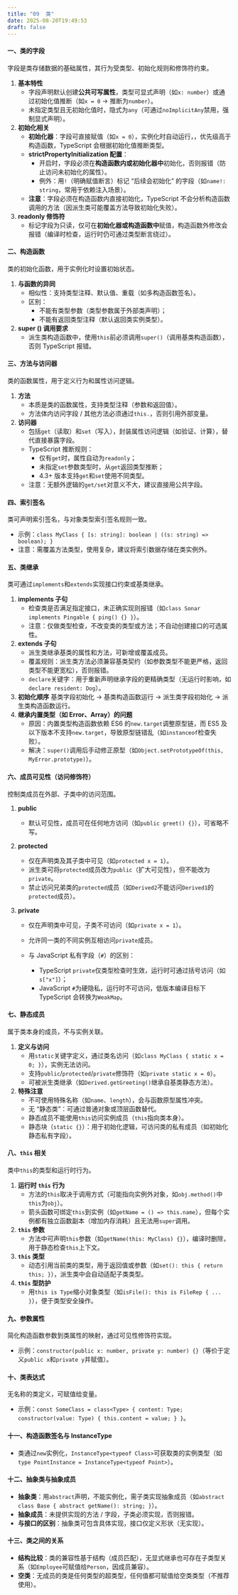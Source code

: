 ```yaml
---
title: "09  类"
date: 2025-08-20T19:49:53
draft: false
---
```


#### 一、类的字段

字段是类存储数据的基础属性，其行为受类型、初始化规则和修饰符约束。

1. **基本特性**
   - 字段声明默认创建**公共可写属性**，类型可显式声明（如`x: number`）或通过初始化值推断（如`x = 0` → 推断为`number`）。
   - 未指定类型且无初始化值时，隐式为`any`（可通过`noImplicitAny`禁用，强制显式声明）。
2. **初始化相关**
   - **初始化器**：字段可直接赋值（如`x = 0`），实例化时自动运行，，优先级高于构造函数，TypeScript 会根据初始化值推断类型。
   - **strictPropertyInitialization 配置**：
     - 开启时，字段必须在**构造函数内或初始化器中**初始化，否则报错（防止访问未初始化的属性）。
     - 例外：用`!`（明确赋值断言）标记 “后续会初始化” 的字段（如`name!: string`，常用于依赖注入场景）。
   - **注意**：字段必须在构造函数内直接初始化，TypeScript 不会分析构造函数调用的方法（因派生类可能覆盖方法导致初始化失败）。
3. **readonly 修饰符**
   - 标记字段为只读，仅可在**初始化器或构造函数中**赋值，构造函数外修改会报错（编译时检查，运行时仍可通过类型断言绕过）。

#### 二、构造函数

类的初始化函数，用于实例化时设置初始状态。

1. **与函数的异同**
   - 相似性：支持类型注释、默认值、重载（如多构造函数签名）。
   - 区别：
     - 不能有类型参数（类型参数属于外部类声明）；
     - 不能有返回类型注释（默认返回类实例类型）。
2. **super () 调用要求**
   - 派生类构造函数中，使用`this`前必须调用`super()`（调用基类构造函数），否则 TypeScript 报错。

#### 三、方法与访问器

类的函数属性，用于定义行为和属性访问逻辑。

1. **方法**
   - 本质是类的函数属性，支持类型注释（参数和返回值）。
   - 方法体内访问字段 / 其他方法必须通过`this.`，否则引用外部变量。
2. **访问器**
   - 包括`get`（读取）和`set`（写入），封装属性访问逻辑（如验证、计算），替代直接暴露字段。
   - TypeScript 推断规则：
     - 仅有`get`时，属性自动为`readonly`；
     - 未指定`set`参数类型时，从`get`返回类型推断；
     - 4.3+ 版本支持`get`和`set`使用不同类型。
   - 注意：无额外逻辑的`get/set`对意义不大，建议直接用公共字段。

#### 四、索引签名

类可声明索引签名，与对象类型索引签名规则一致。

- 示例：`class MyClass { [s: string]: boolean | ((s: string) => boolean); }`
- 注意：需覆盖方法类型，使用复杂，建议将索引数据存储在类实例外。

#### 五、类继承

类可通过`implements`和`extends`实现接口约束或基类继承。

1. **implements 子句**
   - 检查类是否满足指定接口，未正确实现则报错（如`class Sonar implements Pingable { ping() {} }`）。
   - 注意：仅做类型检查，不改变类的类型或方法；不自动创建接口的可选属性。
2. **extends 子句**
   - 派生类继承基类的属性和方法，可新增或覆盖成员。
   - 覆盖规则：派生类方法必须兼容基类契约（如参数类型不能更严格，返回类型不能更宽松），否则报错。
   - `declare`关键字：用于重新声明继承字段的更精确类型（无运行时影响，如`declare resident: Dog`）。
3. **初始化顺序**
   基类字段初始化 → 基类构造函数运行 → 派生类字段初始化 → 派生类构造函数运行。
4. **继承内置类型（如 Error、Array）的问题**
   - 原因：内置类型构造函数依赖 ES6 的`new.target`调整原型链，而 ES5 及以下版本不支持`new.target`，导致原型链错乱（如`instanceof`检查失败）。
   - 解决：`super()`调用后手动修正原型（如`Object.setPrototypeOf(this, MyError.prototype)`）。

#### 六、成员可见性（访问修饰符）

控制类成员在外部、子类中的访问范围。

1. **public**

   - 默认可见性，成员可在任何地方访问（如`public greet() {}`），可省略不写。

2. **protected**

   - 仅在声明类及其子类中可见（如`protected x = 1`）。
   - 派生类可将`protected`成员改为`public`（扩大可见性），但不能改为`private`。
   - 禁止访问兄弟类的`protected`成员（如`Derived2`不能访问`Derived1`的`protected`成员）。

3. **private**

   - 仅在声明类中可见，子类不可访问（如`private x = 1`）。

   - 允许同一类的不同实例互相访问`private`成员。

   - 与 JavaScript 私有字段（```#```）的区别：

     - TypeScript `private`仅类型检查时生效，运行时可通过括号访问（如`s["x"]`）；
     - JavaScript `#`为硬隐私，运行时不可访问，低版本编译目标下 TypeScript 会转换为`WeakMap`。

#### 七、静态成员

属于类本身的成员，不与实例关联。

1. **定义与访问**
   - 用`static`关键字定义，通过类名访问（如`class MyClass { static x = 0; }`），实例无法访问。
   - 支持`public`/`protected`/`private`修饰符（如`private static x = 0`）。
   - 可被派生类继承（如`Derived.getGreeting()`继承自基类静态方法）。
2. **特殊注意**
   - 不可使用特殊名称（如`name`、`length`），会与函数原型属性冲突。
   - 无 “静态类”：可通过普通对象或顶层函数替代。
   - 静态成员不能使用`this`访问实例成员（`this`指向类本身）。
   - 静态块（`static {}`）：用于初始化逻辑，可访问类的私有成员（如初始化静态私有字段）。

#### 八、`this` 相关

类中`this`的类型和运行时行为。

1. **运行时 `this` 行为**
   - 方法的`this`取决于调用方式（可能指向实例外对象，如`obj.method()`中`this`为`obj`）。
   - 箭头函数可绑定`this`到实例（如`getName = () => this.name`），但每个实例都有独立函数副本（增加内存消耗）且无法用`super`调用。
2. **`this` 参数**
   - 方法中可声明`this`参数（如`getName(this: MyClass) {}`），编译时删除，用于静态检查`this`上下文。
3. **`this` 类型**
   - 动态引用当前类的类型，用于返回值或参数（如`set(): this { return this; }`），派生类中会自动适配子类类型。
4. **`this` 型防护**
   - 用`this is Type`缩小对象类型（如`isFile(): this is FileRep { ... }`），便于类型安全操作。

#### 九、参数属性

简化构造函数参数到类属性的映射，通过可见性修饰符实现。

- 示例：`constructor(public x: number, private y: number) {}`（等价于定义`public x`和`private y`并赋值）。

#### 十、类表达式

无名称的类定义，可赋值给变量。

- 示例：`const SomeClass = class<Type> { content: Type; constructor(value: Type) { this.content = value; } }`。

#### 十一、构造函数签名与 InstanceType

- 类通过`new`实例化，`InstanceType<typeof Class>`可获取类的实例类型（如`type PointInstance = InstanceType<typeof Point>`）。

#### 十二、抽象类与抽象成员

- **抽象类**：用`abstract`声明，不能实例化，需子类实现抽象成员（如`abstract class Base { abstract getName(): string; }`）。
- **抽象成员**：未提供实现的方法 / 字段，子类必须实现，否则报错。
- **与接口的区别**：抽象类可包含具体实现，接口仅定义形状（无实现）。

#### 十三、类之间的关系

- **结构比较**：类的兼容性基于结构（成员匹配），无显式继承也可存在子类型关系（如`Employee`可赋值给`Person`，因成员兼容）。
- **空类**：无成员的类是任何类型的超类型，任何值都可赋值给空类类型（不推荐使用）。